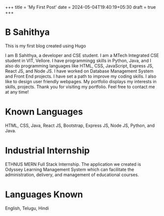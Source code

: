 +++
title = 'My First Post'
date = 2024-05-04T19:40:19+05:30
draft = true
+++

# B Sahithya
This is my first blog created using Hugo

I am B Sahithya, a developer and CSE student. I am a MTech Integrated CSE student in VIT, Vellore. I have programmingg skills in Python, Java, and I also do programming languages like HTML, CSS, JavaScript, Express JS, React JS, and Node JS. I have worked on Database Management System and Front End projects. I have set a path to improve my coding skills. I also like to design user friendly webpages. My portfolio displays my interests in skills, projects. Thank you for visiting my portfolio. Feel free to contact me at any time!

# Known Languages
HTML,
CSS,
Java,
React JS,
Bootstrap,
Express JS,
Node JS,
Python, and
Java.

# Industrial Internship
ETHNUS MERN Full Stack Internship. The application we created is Odyssey Learning Management System which
can facilitate the administration, delivery, and management of educational courses.


# Languages Known
English, Telugu, Hindi